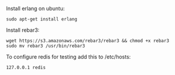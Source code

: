 Install erlang on ubuntu:

    sudo apt-get install erlang

Install rebar3:

    wget https://s3.amazonaws.com/rebar3/rebar3 && chmod +x rebar3
    sudo mv rebar3 /usr/bin/rebar3

To configure redis for testing add this to /etc/hosts:

    127.0.0.1 redis




